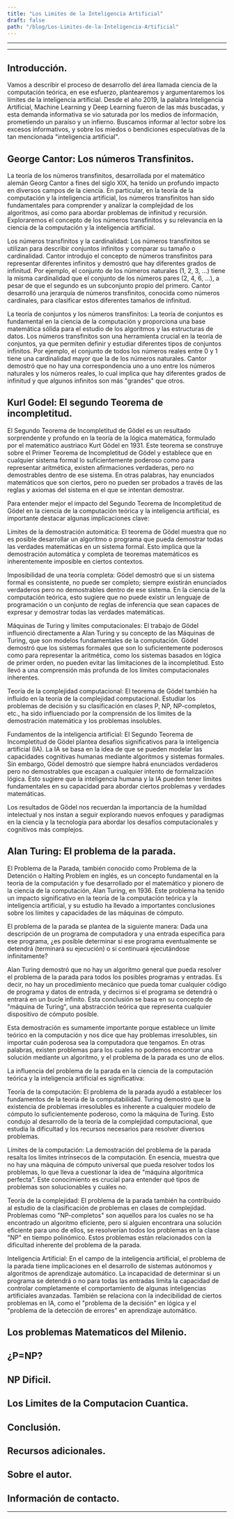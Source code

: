 ```yaml
---
title: "Los Limites de la Inteligencia Artificial"
draft: false
path: "/blog/Los-Limites-de-la-Inteligencia-Artificial"
---
```


-------------------------------
-------------------------------


## Introducción.
Vamos a describir el proceso de desarrollo del área llamada ciencia de la computación teórica, en ese esfuerzo, plantearemos y argumentaremos los límites de la inteligencia artificial.
Desde el año 2019, la palabra Inteligencia Artificial, Machine Learning y Deep Learning fueron de las más buscadas, y esta demanda informativa se vio saturada por los medios de información, prometiendo un paraíso y un infierno. Buscamos informar al lector sobre los excesos informativos, y sobre los miedos o bendiciones especulativas de la tan mencionada "inteligencia artificial".

## George Cantor: Los números Transfinitos.
La teoría de los números transfinitos, desarrollada por el matemático alemán Georg Cantor a fines del siglo XIX, ha tenido un profundo impacto en diversos campos de la ciencia. En particular, en la teoría de la computación y la inteligencia artificial, los números transfinitos han sido fundamentales para comprender y analizar la complejidad de los algoritmos, así como para abordar problemas de infinitud y recursión. Exploraremos el concepto de los números transfinitos y su relevancia en la ciencia de la computación y la inteligencia artificial.

Los números transfinitos y la cardinalidad:
Los números transfinitos se utilizan para describir conjuntos infinitos y comparar su tamaño o cardinalidad. Cantor introdujo el concepto de números transfinitos para representar diferentes infinitos y demostró que hay diferentes grados de infinitud. Por ejemplo, el conjunto de los números naturales (1, 2, 3, ...) tiene la misma cardinalidad que el conjunto de los números pares (2, 4, 6, ...), a pesar de que el segundo es un subconjunto propio del primero. Cantor desarrolló una jerarquía de números transfinitos, conocida como números cardinales, para clasificar estos diferentes tamaños de infinitud.

La teoría de conjuntos y los números transfinitos:
La teoría de conjuntos es fundamental en la ciencia de la computación y proporciona una base matemática sólida para el estudio de los algoritmos y las estructuras de datos. Los números transfinitos son una herramienta crucial en la teoría de conjuntos, ya que permiten definir y estudiar diferentes tipos de conjuntos infinitos. Por ejemplo, el conjunto de todos los números reales entre 0 y 1 tiene una cardinalidad mayor que la de los números naturales. Cantor demostró que no hay una correspondencia uno a uno entre los números naturales y los números reales, lo cual implica que hay diferentes grados de infinitud y que algunos infinitos son más "grandes" que otros.

## Kurl Godel: El segundo Teorema de incompletitud.
El Segundo Teorema de Incompletitud de Gödel es un resultado sorprendente y profundo en la teoría de la lógica matemática, formulado por el matemático austriaco Kurt Gödel en 1931. Este teorema se construye sobre el Primer Teorema de Incompletitud de Gödel y establece que en cualquier sistema formal lo suficientemente poderoso como para representar aritmética, existen afirmaciones verdaderas, pero no demostrables dentro de ese sistema. En otras palabras, hay enunciados matemáticos que son ciertos, pero no pueden ser probados a través de las reglas y axiomas del sistema en el que se intentan demostrar.

Para entender mejor el impacto del Segundo Teorema de Incompletitud de Gödel en la ciencia de la computación teórica y la inteligencia artificial, es importante destacar algunas implicaciones clave:

Límites de la demostración automática: El teorema de Gödel muestra que no es posible desarrollar un algoritmo o programa que pueda demostrar todas las verdades matemáticas en un sistema formal. Esto implica que la demostración automática y completa de teoremas matemáticos es inherentemente imposible en ciertos contextos.

Imposibilidad de una teoría completa: Gödel demostró que si un sistema formal es consistente, no puede ser completo; siempre existirán enunciados verdaderos pero no demostrables dentro de ese sistema. En la ciencia de la computación teórica, esto sugiere que no puede existir un lenguaje de programación o un conjunto de reglas de inferencia que sean capaces de expresar y demostrar todas las verdades matemáticas.

Máquinas de Turing y límites computacionales: El trabajo de Gödel influenció directamente a Alan Turing y su concepto de las Máquinas de Turing, que son modelos fundamentales de la computación. Gödel demostró que los sistemas formales que son lo suficientemente poderosos como para representar la aritmética, como los sistemas basados en lógica de primer orden, no pueden evitar las limitaciones de la incompletitud. Esto llevó a una comprensión más profunda de los límites computacionales inherentes.

Teoría de la complejidad computacional: El teorema de Gödel también ha influido en la teoría de la complejidad computacional. Estudiar los problemas de decisión y su clasificación en clases P, NP, NP-completos, etc., ha sido influenciado por la comprensión de los límites de la demostración matemática y los problemas insolubles.

Fundamentos de la inteligencia artificial: El Segundo Teorema de Incompletitud de Gödel plantea desafíos significativos para la inteligencia artificial (IA). La IA se basa en la idea de que se pueden modelar las capacidades cognitivas humanas mediante algoritmos y sistemas formales. Sin embargo, Gödel demostró que siempre habrá enunciados verdaderos pero no demostrables que escapan a cualquier intento de formalización lógica. Esto sugiere que la inteligencia humana y la IA pueden tener límites fundamentales en su capacidad para abordar ciertos problemas y verdades matemáticas.

Los resultados de Gödel nos recuerdan la importancia de la humildad intelectual y nos instan a seguir explorando nuevos enfoques y paradigmas en la ciencia y la tecnología para abordar los desafíos computacionales y cognitivos más complejos.

## Alan Turing: El problema de la parada.
El Problema de la Parada, también conocido como Problema de la Detención o Halting Problem en inglés, es un concepto fundamental en la teoría de la computación y fue desarrollado por el matemático y pionero de la ciencia de la computación, Alan Turing, en 1936. Este problema ha tenido un impacto significativo en la teoría de la computación teórica y la inteligencia artificial, y su estudio ha llevado a importantes conclusiones sobre los límites y capacidades de las máquinas de cómputo.

El problema de la parada se plantea de la siguiente manera: Dada una descripción de un programa de computadora y una entrada específica para ese programa, ¿es posible determinar si ese programa eventualmente se detendrá (terminará su ejecución) o si continuará ejecutándose infinitamente?

Alan Turing demostró que no hay un algoritmo general que pueda resolver el problema de la parada para todos los posibles programas y entradas. Es decir, no hay un procedimiento mecánico que pueda tomar cualquier código de programa y datos de entrada, y decirnos si el programa se detendrá o entrará en un bucle infinito. Esta conclusión se basa en su concepto de "máquina de Turing", una abstracción teórica que representa cualquier dispositivo de cómputo posible.

Esta demostración es sumamente importante porque establece un límite teórico en la computación y nos dice que hay problemas irresolubles, sin importar cuán poderosa sea la computadora que tengamos. En otras palabras, existen problemas para los cuales no podemos encontrar una solución mediante un algoritmo, y el problema de la parada es uno de ellos.

La influencia del problema de la parada en la ciencia de la computación teórica y la inteligencia artificial es significativa:

Teoría de la computación: El problema de la parada ayudó a establecer los fundamentos de la teoría de la computabilidad. Turing demostró que la existencia de problemas irresolubles es inherente a cualquier modelo de cómputo lo suficientemente poderoso, como la máquina de Turing. Esto condujo al desarrollo de la teoría de la complejidad computacional, que estudia la dificultad y los recursos necesarios para resolver diversos problemas.

Límites de la computación: La demostración del problema de la parada resalta los límites intrínsecos de la computación. En esencia, muestra que no hay una máquina de cómputo universal que pueda resolver todos los problemas, lo que lleva a cuestionar la idea de "máquina algorítmica perfecta". Este conocimiento es crucial para entender qué tipos de problemas son solucionables y cuáles no.

Teoría de la complejidad: El problema de la parada también ha contribuido al estudio de la clasificación de problemas en clases de complejidad. Problemas como "NP-completos" son aquellos para los cuales no se ha encontrado un algoritmo eficiente, pero si alguien encontrara una solución eficiente para uno de ellos, se resolverían todos los problemas en la clase "NP" en tiempo polinómico. Estos problemas están relacionados con la dificultad inherente del problema de la parada.

Inteligencia Artificial: En el campo de la inteligencia artificial, el problema de la parada tiene implicaciones en el desarrollo de sistemas autónomos y algoritmos de aprendizaje automático. La incapacidad de determinar si un programa se detendrá o no para todas las entradas limita la capacidad de controlar completamente el comportamiento de algunas inteligencias artificiales avanzadas. También se relaciona con la indecibilidad de ciertos problemas en IA, como el "problema de la decisión" en lógica y el "problema de la detección de errores" en aprendizaje automático.


## Los problemas Matematicos del Milenio.


## ¿P=NP?


## NP Dificil.


## Los Limites de la Computacion Cuantica.


## Conclusión.


## Recursos adicionales.

## Sobre el autor.


## Información de contacto.


---






